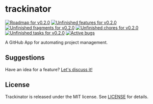 # trackinator

[![Roadmap for v0.2.0][badge-roadmap]][roadmap]
[![Unfinished features for v0.2.0][badge-features]][features]
[![Unfinished fragments for v0.2.0][badge-fragments]][fragments]
[![Unfinished chores for v0.2.0][badge-chores]][chores]
[![Unfinished tasks for v0.2.0][badge-tasks]][tasks]
[![Active bugs][badge-bugs]][bugs]

A GitHub App for automating project management.

## Suggestions

Have an idea for a feature? [Let's discuss it!][suggestions]

## License

Trackinator is released under the MIT license. See [LICENSE][license] for details.

<!-- LINKS -->

[roadmap]: https://github.com/icorbrey/trackinator/issues/14 "View the current roadmap for icorbrey/trackinator"
[license]: https://github.com/icorbrey/trackinator/blob/master/LICENSE "View the license for icorbrey/trackinator"
[bugs]: https://github.com/icorbrey/trackinator/issues?q=is%3Aopen+is%3Aissue+label%3Abug "View open bugs in icorbrey/trackinator"
[suggestions]: https://github.com/icorbrey/trackinator/discussions/categories/ideas "View suggested features for icorbrey/trackinator"
[tasks]: https://github.com/icorbrey/trackinator/issues?q=is%3Aopen+is%3Aissue+label%3Atask+milestone%3Av0.2.0-alpha "View in-progress tasks in icorbrey/trackinator"
[chores]: https://github.com/icorbrey/trackinator/issues?q=is%3Aopen+is%3Aissue+label%3Achore+milestone%3Av0.2.0-alpha "View in-progress chores in icorbrey/trackinator"
[features]: https://github.com/icorbrey/trackinator/issues?q=is%3Aopen+is%3Aissue+label%3Afeature+milestone%3Av0.2.0-alpha "View in-progress features in icorbrey/trackinator"
[fragments]: https://github.com/icorbrey/trackinator/issues?q=is%3Aopen+is%3Aissue+label%3Afragment+milestone%3Av0.2.0-alpha "View in-progress fragments in icorbrey/trackinator"

<!-- BADGES -->

[badge-bugs]: https://img.shields.io/github/issues-search/icorbrey/trackinator?color=%23FF0000&label=bugs&query=is%3Aopen%20is%3Aissue%20label%3Abug&style=flat-square

[badge-tasks]: https://img.shields.io/github/issues-search/icorbrey/trackinator?color=%23BBBB00&label=tasks&query=is%3Aopen%20label%3Atask%20milestone%3Av0.2.0-alpha&style=flat-square
[badge-chores]: https://img.shields.io/github/issues-search/icorbrey/trackinator?color=%23FFFF00&label=chores&query=is%3Aopen%20is%3Aissue%20label%3Achore%20milestone%3Av0.2.0-alpha&style=flat-square
[badge-features]: https://img.shields.io/github/issues-search/icorbrey/trackinator?color=%230088FF&label=features&query=is%3Aopen%20is%3Aissue%20label%3Afeature%20milestone%3Av0.2.0-alpha&style=flat-square
[badge-fragments]: https://img.shields.io/github/issues-search/icorbrey/trackinator?color=%230044FF&label=fragments&query=is%3Aopen%20label%3Afragment%20milestone%3Av0.2.0-alpha&style=flat-square
[badge-roadmap]: https://img.shields.io/github/milestones/progress-percent/icorbrey/trackinator/2?color=%23008888&style=flat-square
